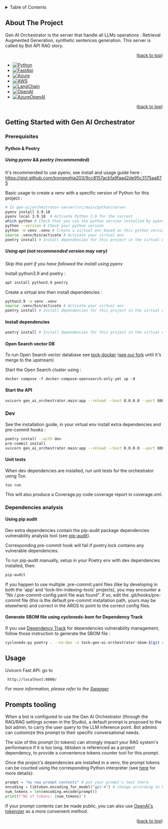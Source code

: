 <a name="readme-top"></a>

<details>
  <summary>Table of Contents</summary>
  <ol>
    <li>
      <a href="#about-the-project">About The Project</a>
    </li>
    <li>
      <a href="#getting-started-with-gen-ai-orchestrator">Getting Started with Gen AI Orchestrator</a>
      <ul>
        <li><a href="#prerequisites">Prerequisites</a></li>
        <li><a href="#dev">Dev</a></li>
      </ul>
    </li>
    <li><a href="#usage">Usage</a></li>
    <li><a href="#prompts-tooling">Prompts tooling</a></li>
  </ol>
</details>

## About The Project

Gen AI Orchestrator is the server that handle all LLMs operations : Retrieval Augmented Generation, synthetic sentences generation. This server is called by Bot API RAG story.

<p align="right">(<a href="#readme-top">back to top</a>)</p>

* [![Python]][Python-url]
* [![FastApi]][FastApi-url]
* [![Azure]][Azure-url]
* [![AWS]][AWS-url]
* [![LangChain]][LangChain-url]
* [![OpenAI]][OpenAI-url]
* [![AzureOpenAI]][AzureOpenAI-url]

<p align="right">(<a href="#readme-top">back to top</a>)</p>

## Getting Started with Gen AI Orchestrator

### Prerequisites

#### Python & Peotry

##### Using pyenv && poetry (recommended)

It's recommended to use pyenv, see install and usage guide here :
https://gist.github.com/trongnghia203/9cc8157acb1a9faad2de95c3175aa875

Basic usage to create a venv with a specific version of Python for this project :

```sh
# In gen-ai/orchestrator-server/src/main/python/server
pyenv install 3.9.18
pyenv local 3.9.18  # Activate Python 3.9 for the current
which python # Check that you use the python version installed by pyenv
python --version # Check your python version
python -m venv .venv # Create a virtual env based on this python version
source .venv/bin/activate # Activate your virtual env
poetry install # Install dependencies for this project in the virtual env
```

##### Using apt (not recommended version may vary)

*Skip this part if you have followed the install using pyenv*

Install python3.9 and poetry :

```sh
apt install python3.9 poetry
```

Create a virtual env then install dependencies :

```bash
python3.9 -m venv .venv
source .venv/bin/activate # Activate your virtual env
poetry install # Install dependencies for this project in the virtual env
```

#### Install dependencies

```bash
poetry install # Install dependencies for this project in the virtual env
```

#### Open Search vector DB

To run Open Search vector database see [tock-docker](https://github.com/theopenconversationkit/tock-docker)
([see our fork](https://github.com/CreditMutuelArkea/tock-docker/blob/feature/rag/develop/docker-compose-opensearch-only.yml) until it's merge to the upstream)

Start the Open Search cluster using :

```
docker compose -f docker-compose-opensearch-only.yml up -d
```

#### Start the API

```bash
uvicorn gen_ai_orchestrator.main:app --reload --host 0.0.0.0 --port 8000 --log-config=./src/gen_ai_orchestrator/configurations/logging/config.ini
```

### Dev

See the installation guide, in your virtual env install extra dependencies and pre-commit hooks :

```bash
poetry install --with dev
pre-commit install
uvicorn gen_ai_orchestrator.main:app --reload --host 0.0.0.0 --port 8000 --log-config=./src/gen_ai_orchestrator/configurations/logging/config.ini
```

#### Unit tests

When dev dependencies are installed, run unit tests for the orchestrator using Tox:

```
tox run
```

This will also produce a Coverage.py code coverage report in coverage.xml.

### Dependencies analysis

#### Using pip audit

Dev extra dependencies contain the pip-audit package dependencies vulnerability analysis tool (see [pip-audit](https://pypi.org/project/pip-audit)).

Corresponding pre-commit hook will fail if poetry.lock contains any vulnerable dependencies.

To run pip-audit manually, setup in your Poetry env with dev dependencies installed, then:

```bash
pip-audit
```

If you happen to use multiple .pre-commit.yaml files (like by developing in both the 'app' and 'tock-llm-indexing-tools' projects), you may encounter a "No <some path>/.pre-commit-config.yaml file was found".
If so, edit the .git/hooks/pre-commit file (this is the default pre-commit installation path, yours may be elsewhere) and correct <some path> in the ARGS to point to the correct config files.

#### Generate SBOM file using cyclonedx-bom for Dependency Track

If you use [Dependency Track](https://dependencytrack.org/) for dependencies vulnerability management, follow those instruction to generate the SBOM file :
```bash
cyclonedx-py poetry . --no-dev -o tock-gen-ai-orchestrator-sbom-$(git rev-parse --short HEAD).json
```

## Usage

Uvicorn Fast API: go to

```sh
 http://localhost:8000/
```

*For more information, please refer to the [Swagger](http://localhost:8000/docs)*

## Prompts tooling

When a bot is configured to use the Gen AI Orchestrator (through the RAG/RAG settings screen in the Studio), a default prompt is proposed to the bot admin, to carry the user query to the LLM inference point.
Bot admins can customize this prompt to their specific conversational needs.

The size of this prompt (in tokens) can strongly impact your RAG system's performance if it is too long. *tiktoken* is referenced as a project dependency, to provide a convenience tokens counter tool for this prompt.

Once the project's dependencies are installed in a venv, the prompt tokens can be counted using the corresponding Python interpreter (see [here](https://github.com/openai/openai-cookbook/blob/main/examples/How_to_count_tokens_with_tiktoken.ipynb) for more details):

```python
prompt = "my new prompt contents" # put your prompt's text there
encoding = tiktoken.encoding_for_model("gpt-4") # change according to RAG settings
num_tokens = len(encoding.encode(prompt))
print(f"Nb of tokens: {num_tokens}")
```

If your prompt contents can be made public, you can also use [OpenAI's tokenizer](https://platform.openai.com/tokenizer) as a more convenient method.

<p align="right">(<a href="#readme-top">back to top</a>)</p>

[product-screenshot]: images/screenshot.png
[Python]: https://img.shields.io/badge/python-3670A0?style=for-the-badge&logo=python&logoColor=ffdd54
[Python-url]: https://www.langchain.com/
[FastApi]: https://img.shields.io/badge/FastAPI-009688?style=for-the-badge&logo=FastAPI&logoColor=white
[FastApi-url]: https://fastapi.tiangolo.com/
[LangChain]: https://img.shields.io/badge/LangChain-LIB-blue
[LangChain-url]: https://www.langchain.com/
[OpenAI]: https://img.shields.io/badge/OpenAI-LLM-blue
[OpenAI-url]: https://openai.com/
[AzureOpenAI]: https://img.shields.io/badge/AzureOpenAI-LLM-blue
[AzureOpenAI-url]: https://azure.microsoft.com/fr-fr/products/ai-services/openai-service
[OpenSearch]: https://img.shields.io/badge/OpenSearch-AWS-blue
[OpenSearch-url]: https://opensearch.org/
[Azure]: https://img.shields.io/badge/azure-%230072C6.svg?style=for-the-badge&logo=microsoftazure&logoColor=white
[Azure-url]: https://azure.microsoft.com/
[AWS]: https://img.shields.io/badge/AWS-%23FF9900.svg?style=for-the-badge&logo=amazon-aws&logoColor=white
[AWS-url]: https://aws.amazon.com/
